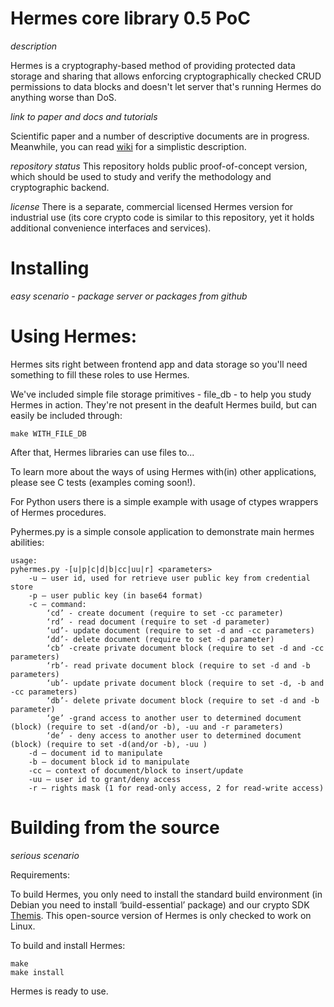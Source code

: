 # Hermes core library 0.5 PoC

_description_

Hermes is a cryptography-based method of providing protected data storage and sharing that allows enforcing cryptographically checked CRUD permissions to data blocks and doesn't let server that's running Hermes do anything worse than DoS. 

_link to paper and docs and tutorials_

Scientific paper and a number of descriptive documents are in progress. Meanwhile, you can read [wiki](https://github.com/cossacklabs/hermes-core/wiki) for a simplistic description.

_repository status_
This repository holds public proof-of-concept version, which should be used to study and verify the methodology and cryptographic backend. 

_license_
There is a separate, commercial licensed Hermes version for industrial use (its core crypto code is similar to this repository, yet it holds additional convenience interfaces and services). 

# Installing

_easy scenario - package server or packages from github_

# Using Hermes:

Hermes sits right between frontend app and data storage so you'll need something to fill these roles to use Hermes.

We've included simple file storage primitives - file_db - to help you study Hermes in action. They're not present in the deafult Hermes build, but can easily be included through: 

```
make WITH_FILE_DB
```

After that, Hermes libraries can use files to...

To learn more about the ways of using Hermes with(in) other applications, please see C tests (examples coming soon!). 

For Python users there is a simple example with usage of ctypes wrappers of Hermes procedures. 

Pyhermes.py is a simple console application to demonstrate main hermes abilities:

```
usage: 
pyhermes.py -[u|p|c|d|b|cc|uu|r] <parameters>
	-u – user id, used for retrieve user public key from credential store
	-p – user public key (in base64 format)
	-c – command:
		‘cd’ - create document (require to set -cc parameter)
		‘rd’ - read document (require to set -d parameter)
		‘ud’- update document (require to set -d and -cc parameters)
		‘dd’- delete document (require to set -d parameter)
		‘cb’ -create private document block (require to set -d and -cc parameters)
		‘rb’- read private document block (require to set -d and -b parameters)
		‘ub’- update private document block (require to set -d, -b and -cc parameters)
		‘db’- delete private document block (require to set -d and -b parameter)
		‘ge’ -grand access to another user to determined document (block) (require to set -d(and/or -b), -uu and -r parameters)
		‘de’ - deny access to another user to determined document (block) (require to set -d(and/or -b), -uu )
	-d – document id to manipulate
	-b – document block id to manipulate
	-cc – context of document/block to insert/update
	-uu – user id to grant/deny access
	-r – rights mask (1 for read-only access, 2 for read-write access)
```

# Building from the source

_serious scenario_

Requirements:

To build Hermes, you only need to install the standard build environment (in Debian you need to install ‘build-essential’ package) and our crypto SDK [Themis](https://www.github.com/cossacklabs/themis/). This open-source version of Hermes is only checked to work on Linux. 

To build and install Hermes:

```
make
make install
```

Hermes is ready to use.

